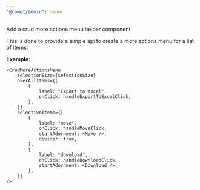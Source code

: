 ```yaml
---
"@comet/admin": minor
---
```


Add a crud more actions menu helper component

This is done to provide a simple api to create a more actions menu for a list of items.

**Example:**

```tsx
<CrudMoreActionsMenu
    selectionSize={selectionSize}
    overAllItems={[
        {
            label: "Export to excel",
            onClick: handleExportToExcelClick,
        },
    ]}
    selectiveItems={[
        {
            label: "move",
            onClick: handleMoveClick,
            startAdornment: <Move />,
            divider: true,
        },
        {
            label: "download",
            onClick: handleDownloadClick,
            startAdornment: <Download />,
        },
    ]}
/>
```
